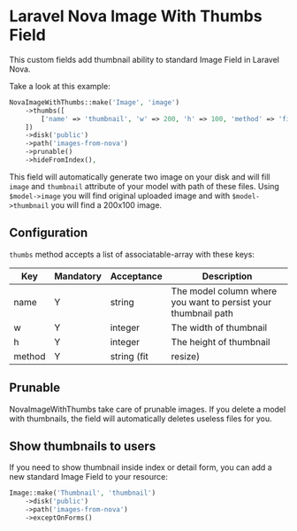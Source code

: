 # Laravel Nova Image With Thumbs Field

This custom fields add thumbnail ability to standard Image Field in Laravel Nova.

Take a look at this example:

```php
NovaImageWithThumbs::make('Image', 'image')
    ->thumbs([
        ['name' => 'thumbnail', 'w' => 200, 'h' => 100, 'method' => 'fit'],
    ])
    ->disk('public')
    ->path('images-from-nova')
    ->prunable()
    ->hideFromIndex(),
```

This field will automatically generate two image on your disk and will fill `image` and `thumbnail` attribute of your model with path of these files. Using `$model->image` you will find original uploaded image and with `$model->thumbnail` you will find a 200x100 image.

## Configuration

`thumbs` method accepts a list of associatable-array with these keys:

| Key    | Mandatory | Acceptance           | Description                                                    |
|--------|-----------|----------------------|----------------------------------------------------------------|
| name   | Y         | string               | The model column where you want to persist your thumbnail path |
| w      | Y         | integer              | The width of thumbnail                                         |
| h      | Y         | integer              | The height of thumbnail                                        |
| method | Y         | string (fit|resize)  | The Intervention method to generate image                      |

## Prunable

NovaImageWithThumbs take care of prunable images. If you delete a model with thumbnails, the field will automatically deletes useless files for you.

## Show thumbnails to users

If you need to show thumbnail inside index or detail form, you can add a new standard Image Field to your resource:

```php
Image::make('Thumbnail', 'thumbnail')
    ->disk('public')
    ->path('images-from-nova')
    ->exceptOnForms()
```

